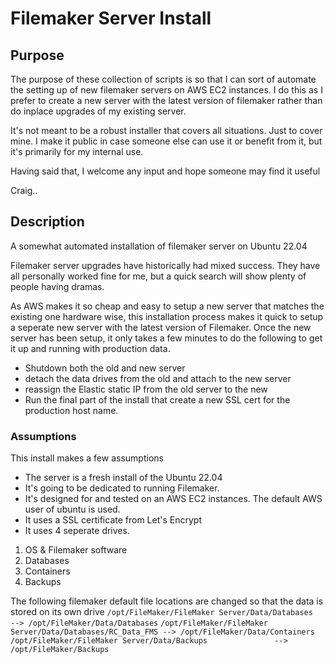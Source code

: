 # Filemaker Server Install

## Purpose

The purpose of these collection of scripts is so that I can sort of automate the setting up of new
filemaker servers on AWS EC2 instances. I do this as I prefer to create a new server with the latest
version of filemaker rather than do inplace upgrades of my existing server.

It's not meant to be a robust installer that covers all situations. Just to cover mine.
I make it public in case someone else can use it or benefit from it, but it's primarily
for my internal use.

Having said that, I welcome any input and hope someone may find it useful

Craig..

## Description

A somewhat automated installation of filemaker server on Ubuntu 22.04

Filemaker server upgrades have historically had mixed success.
They have all personally worked fine for me, but a quick search will show plenty of people having dramas.

As AWS makes it so cheap and easy to setup a new server that matches the existing one hardware wise,
this installation process makes it quick to setup a seperate new server with the latest version of
Filemaker. Once the new server has been setup, it only takes a few minutes to do the following to
get it up and running with production data.

-   Shutdown both the old and new server
-   detach the data drives from the old and attach to the new server
-   reassign the Elastic static IP from the old server to the new
-   Run the final part of the install that create a new SSL cert for the production host name.

### Assumptions

This install makes a few assumptions

-   The server is a fresh install of the Ubuntu 22.04
-   It's going to be dedicated to running Filemaker.
-   It's designed for and tested on an AWS EC2 instances. The default AWS user of ubuntu is used.
-   It uses a SSL certificate from Let's Encrypt
-   It uses 4 seperate drives.

1. OS & Filemaker software
2. Databases
3. Containers
4. Backups

The following filemaker default file locations are changed so that the data is stored on its own drive
`/opt/FileMaker/FileMaker Server/Data/Databases             --> /opt/FileMaker/Data/Databases`
`/opt/FileMaker/FileMaker Server/Data/Databases/RC_Data_FMS --> /opt/FileMaker/Data/Containers`
`/opt/FileMaker/FileMaker Server/Data/Backups               --> /opt/FileMaker/Backups`
